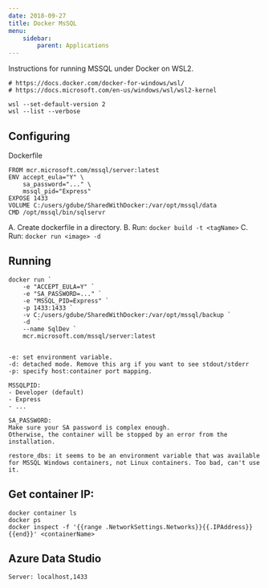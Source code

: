 ```yaml
---
date: 2018-09-27
title: Docker MsSQL
menu:
    sidebar:
        parent: Applications
---
```

Instructions for running MSSQL under Docker on WSL2.

```
# https://docs.docker.com/docker-for-windows/wsl/
# https://docs.microsoft.com/en-us/windows/wsl/wsl2-kernel

wsl --set-default-version 2
wsl --list --verbose
```


## Configuring
Dockerfile
```
FROM mcr.microsoft.com/mssql/server:latest
ENV accept_eula="Y" \
    sa_password="..." \
    mssql_pid="Express" 
EXPOSE 1433
VOLUME C:/users/gdube/SharedWithDocker:/var/opt/mssql/data
CMD /opt/mssql/bin/sqlservr
```
A. Create dockerfile in a directory.
B. Run: `docker build -t <tagName>`
C. Run: `docker run <image> -d`



## Running
```
docker run `
    -e "ACCEPT_EULA=Y" `
    -e "SA_PASSWORD=..." `
    -e "MSSQL_PID=Express" `
    -p 1433:1433 `
    -v C:/users/gdube/SharedWithDocker:/var/opt/mssql/backup `
    -d  `
    --name SqlDev `
    mcr.microsoft.com/mssql/server:latest


-e: set environment variable.
-d: detached mode. Remove this arg if you want to see stdout/stderr
-p: specify host:container port mapping.

MSSQLPID:
- Developer (default)
- Express
- ...

SA_PASSWORD: 
Make sure your SA password is complex enough.
Otherwise, the container will be stopped by an error from the installation.

restore_dbs: it seems to be an environment variable that was available for MSSQL Windows containers, not Linux containers. Too bad, can't use it.
```


## Get container IP:
```
docker container ls
docker ps
docker inspect -f '{{range .NetworkSettings.Networks}}{{.IPAddress}}{{end}}' <containerName>
```


## Azure Data Studio
```
Server: localhost,1433
```